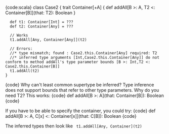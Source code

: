 {code:scala}
    class Case2 {
      trait Container[+A] {
        def addAll[B >: A, T2 <: Container[B]](that: T2): Boolean
      }

      def t1: Container[Int] = ???
      def t2: Container[Any] = ???

      // Works
      t1.addAll[Any, Container[Any]](t2)

      // Errors:
      //* type mismatch; found : Case2.this.Container[Any] required: T2
      //* inferred type arguments [Int,Case2.this.Container[Any]] do not conform to method addAll's type parameter bounds [B >: Int,T2 <: Case2.this.Container[B]]
      t1.addAll(t2)
    }
{code}
Why can't least common supertype be inferred?
Type inference does not support bounds that refer to other type parameters. Why do you need T2? This works:
{code}
    def addAll[B >: A](that: Container[B]): Boolean
{code}

If you have to be able to specify the container, you could try:
{code}
    def addAll[B >: A, C[x] <: Container[x]](that: C[B]): Boolean
{code}

The inferred types then look like ` t1.addAll[Any, Container](t2)`
